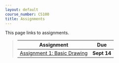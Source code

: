 ```yaml
---
layout: default
course_number: CS100
title: Assignments
---
```


This page links to assignments.

> Assignment                                            |     Due     |
> ----------------------------------------------------- | ----------- |
> [Assignment 1: Basic Drawing](CPADS_Assignment_1.pdf) | **Sept 14** |
